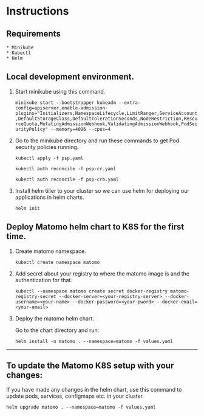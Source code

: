 # Instructions

## Requirements

    * Minikube
    * Kubectl
    * Helm

## Local development environment.

1. Start minikube using this command.

    `minikube start --bootstrapper kubeadm --extra-config=apiserver.enable-admission-plugins="Initializers,NamespaceLifecycle,LimitRanger,ServiceAccount,DefaultStorageClass,DefaultTolerationSeconds,NodeRestriction,ResourceQuota,MutatingAdmissionWebhook,ValidatingAdmissionWebhook,PodSecurityPolicy" --memory=4096 --cpus=4`

2. Go to the minikube directory and run these commands to get Pod security policies running.
    
    `kubectl apply -f psp.yaml`

    `kubectl auth reconcile -f psp-cr.yaml`

    `kubectl auth reconcile -f psp-crb.yaml`

3. Install helm tiller to your cluster so we can use helm for deploying our applications in helm charts.

    `helm init`


## Deploy Matomo helm chart to K8S for the first time.

1. Create matomo namespace.

    `kubectl create namespace matomo`

2. Add secret about your registry to where the matomo image is and the authentication for that.

    `kubectl --namespace matomo create secret docker-registry matomo-registry-secret --docker-server=<your-registry-server> --docker-username=<your-name> --docker-password=<your-pword> --docker-email=<your-email>`

3. Deploy the matomo helm chart.

    Go to the chart directory and run:

    `helm install -n matomo . --namespace=matomo -f values.yaml`

---

## To update the Matomo K8S setup with your changes:
If you have made any changes in the helm chart, use this command to update pods, services, configmaps etc. in your cluster.

`helm upgrade matomo . --namespace=matomo -f values.yaml`